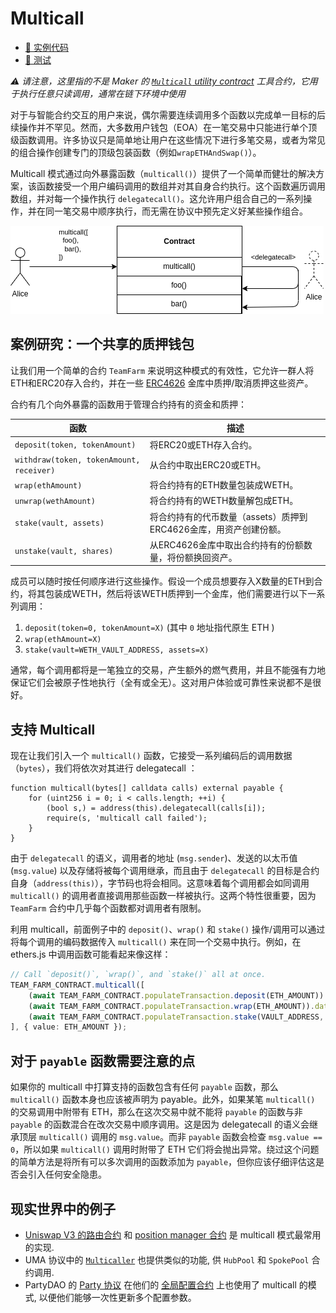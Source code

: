 # Multicall
- [📜 实例代码](./TeamFarm.sol)
- [🐞 测试](../../test/TeamFarm.t.sol)

*⚠️ 请注意，这里指的不是 Maker 的 [`Multicall` utility contract](https://github.com/makerdao/multicall) 工具合约，它用于执行任意只读调用，通常在链下环境中使用*

对于与智能合约交互的用户来说，偶尔需要连续调用多个函数以完成单一目标的后续操作并不罕见。然而，大多数用户钱包（EOA）在一笔交易中只能进行单个顶级函数调用。许多协议只是简单地让用户在这些情况下进行多笔交易，或者为常见的组合操作创建专门的顶级包装函数（例如`wrapETHAndSwap()`）。

Multicall 模式通过向外暴露函数（`multicall()`）提供了一个简单而健壮的解决方案，该函数接受一个用户编码调用的数组并对其自身合约执行。这个函数遍历调用数组，并对每一个操作执行 `delegatecall()`。这允许用户组合自己的一系列操作，并在同一笔交易中顺序执行，而无需在协议中预先定义好某些操作组合。


![multicall 图示](./multicall-flow.png)

## 案例研究：一个共享的质押钱包

让我们用一个简单的合约 `TeamFarm` 来说明这种模式的有效性，它允许一群人将ETH和ERC20存入合约，并在一些 [ERC4626](https://ethereum.org/en/developers/docs/standards/tokens/erc-4626/) 金库中质押/取消质押这些资产。


合约有几个向外暴露的函数用于管理合约持有的资金和质押：


| 函数       | 描述       |
|-------------|---------|
| `deposit(token, tokenAmount)` | 将ERC20或ETH存入合约。|
| `withdraw(token, tokenAmount, receiver)` | 从合约中取出ERC20或ETH。 |
| `wrap(ethAmount)` | 将合约持有的ETH数量包装成WETH。 |
| `unwrap(wethAmount)` | 将合约持有的WETH数量解包成ETH。 |
| `stake(vault, assets)` | 将合约持有的代币数量（assets）质押到ERC4626金库，用资产创建份额。 |
| `unstake(vault, shares)` | 从ERC4626金库中取出合约持有的份额数量，将份额换回资产。 |

成员可以随时按任何顺序进行这些操作。假设一个成员想要存入X数量的ETH到合约，将其包装成WETH，然后将该WETH质押到一个金库，他们需要进行以下一系列调用：


1. `deposit(token=0, tokenAmount=X)` (其中 `0` 地址指代原生 ETH )
2. `wrap(ethAmount=X)`
3. `stake(vault=WETH_VAULT_ADDRESS, assets=X)`

通常，每个调用都将是一笔独立的交易，产生额外的燃气费用，并且不能强有力地保证它们会被原子性地执行（全有或全无）。这对用户体验或可靠性来说都不是很好。


## 支持 Multicall

现在让我们引入一个 `multicall()` 函数，它接受一系列编码后的调用数据（`bytes`），我们将依次对其进行 delegatecall ：


```solidity
function multicall(bytes[] calldata calls) external payable {
    for (uint256 i = 0; i < calls.length; ++i) {
        (bool s,) = address(this).delegatecall(calls[i]);
        require(s, 'multicall call failed');
    }
}
```

由于 `delegatecall` 的语义，调用者的地址 (`msg.sender`)、发送的以太币值 (`msg.value`) 以及存储将被每个调用继承，而且由于 `delegatecall` 的目标是合约自身（`address(this)`），字节码也将会相同。这意味着每个调用都会如同调用 `multicall()` 的调用者直接调用那些函数一样被执行。这两个特性很重要，因为 `TeamFarm` 合约中几乎每个函数都对调用者有限制。

利用 multicall，前面例子中的 `deposit()`、`wrap()` 和 `stake()` 操作/调用可以通过将每个调用的编码数据传入 `multicall()` 来在同一个交易中执行。例如，在 ethers.js 中调用函数可能看起来像这样：

```ts
// Call `deposit()`, `wrap()`, and `stake()` all at once.
TEAM_FARM_CONTRACT.multicall([
    (await TEAM_FARM_CONTRACT.populateTransaction.deposit(ETH_AMOUNT)).data,
    (await TEAM_FARM_CONTRACT.populateTransaction.wrap(ETH_AMOUNT)).data,
    (await TEAM_FARM_CONTRACT.populateTransaction.stake(VAULT_ADDRESS, ETH_AMOUNT)).data,
], { value: ETH_AMOUNT });
```

## 对于 `payable` 函数需要注意的点

如果你的 multicall 中打算支持的函数包含有任何 `payable` 函数，那么 `multicall()` 函数本身也应该被声明为 payable。此外，如果某笔 `multicall()` 的交易调用中附带有 ETH，那么在这次交易中就不能将 `payable` 的函数与非 `payable` 的函数混合在改次交易中顺序调用。这是因为 delegatecall 的语义会继承顶层 `multicall()` 调用的 `msg.value`。而非 `payable` 函数会检查 `msg.value == 0`，所以如果 `multicall()` 调用时附带了 ETH 它们将会抛出异常。绕过这个问题的简单方法是将所有可以多次调用的函数添加为 `payable`，但你应该仔细评估这是否会引入任何安全隐患。



## 现实世界中的例子
- [Uniswap V3 的路由合约](https://github.com/Uniswap/v3-periphery/blob/main/contracts/SwapRouter.sol#L27) 和 [position manager 合约](https://github.com/Uniswap/v3-periphery/blob/main/contracts/NonfungiblePositionManager.sol#L25) 是 multicall 模式最常用的实现.
- UMA 协议中的 [`Multicaller`](https://github.com/UMAprotocol/protocol/blob/master/packages/core/contracts/common/implementation/MultiCaller.sol) 也提供类似的功能, 供 `HubPool` 和 `SpokePool` 合约调用.
- PartyDAO 的 [Party 协议](https://github.com/PartyDAO/party-protocol) 在他们的 [全局配置合约](https://github.com/PartyDAO/party-protocol/blob/main/contracts/globals/Globals.sol) 上也使用了 multicall 的模式, 以便他们能够一次性更新多个配置参数。
